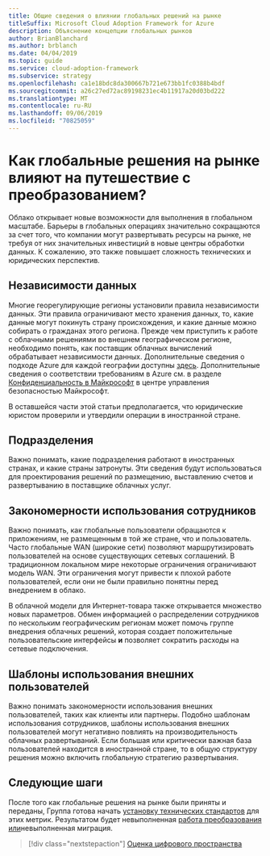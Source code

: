 ```yaml
---
title: Общие сведения о влиянии глобальных решений на рынке
titleSuffix: Microsoft Cloud Adoption Framework for Azure
description: Объяснение концепции глобальных рынков
author: BrianBlanchard
ms.author: brblanch
ms.date: 04/04/2019
ms.topic: guide
ms.service: cloud-adoption-framework
ms.subservice: strategy
ms.openlocfilehash: ca1e18bdc8da300667b721e673bb1fc0388b4bdf
ms.sourcegitcommit: a26c27ed72ac89198231ec4b11917a20d03bd222
ms.translationtype: MT
ms.contentlocale: ru-RU
ms.lasthandoff: 09/06/2019
ms.locfileid: "70825059"
---
```

<!-- markdownlint-disable MD026 -->

# <a name="how-will-global-market-decisions-affect-the-transformation-journey"></a>Как глобальные решения на рынке влияют на путешествие с преобразованием?

Облако открывает новые возможности для выполнения в глобальном масштабе. Барьеры в глобальных операциях значительно сокращаются за счет того, что компании могут развертывать ресурсы на рынке, не требуя от них значительных инвестиций в новые центры обработки данных. К сожалению, это также повышает сложность технических и юридических перспектив.

## <a name="data-sovereignty"></a>Независимости данных

Многие георегулирующие регионы установили правила независимости данных. Эти правила ограничивают место хранения данных, то, какие данные могут покинуть страну происхождения, и какие данные можно собирать о гражданах этого региона. Прежде чем приступить к работе с облачными решениями во внешнем географическом регионе, необходимо понять, как поставщик облачных вычислений обрабатывает независимости данных. Дополнительные сведения о подходе Azure для каждой географии доступны [здесь](https://azure.microsoft.com/global-infrastructure/geographies). Дополнительные сведения о соответствии требованиям в Azure см. в разделе [Конфиденциальность в Майкрософт](https://www.microsoft.com/trustcenter/privacy) в центре управления безопасностью Майкрософт.

В оставшейся части этой статьи предполагается, что юридические юристом проверили и утвердили операции в иностранной стране.

## <a name="business-units"></a>Подразделения

Важно понимать, какие подразделения работают в иностранных странах, и какие страны затронуты. Эти сведения будут использоваться для проектирования решений по размещению, выставлению счетов и развертыванию в поставщике облачных услуг.

## <a name="employee-usage-patterns"></a>Закономерности использования сотрудников

Важно понимать, как глобальные пользователи обращаются к приложениям, не размещенным в той же стране, что и пользователь. Часто глобальные WAN (широкие сети) позволяют маршрутизировать пользователей на основе существующих сетевых соглашений. В традиционном локальном мире некоторые ограничения ограничивают модель WAN. Эти ограничения могут привести к плохой работе пользователей, если они не были правильно понятны перед внедрением в облако.

В облачной модели для Интернет-товара также открывается множество новых параметров. Обмен информацией о распределении сотрудников по нескольким географическим регионам может помочь группе внедрения облачных решений, которая создает положительные пользовательские интерфейсы **и** позволяет сократить расходы на сетевые подключения.

## <a name="external-user-usage-patterns"></a>Шаблоны использования внешних пользователей

Важно понимать закономерности использования внешних пользователей, таких как клиенты или партнеры. Подобно шаблонам использования сотрудников, шаблоны использования внешних пользователей могут негативно повлиять на производительность облачных развертываний. Если большая или критически важная база пользователей находится в иностранной стране, то в общую структуру решения можно включить глобальную стратегию развертывания.

## <a name="next-steps"></a>Следующие шаги

После того как глобальные решения на рынке были приняты и переданы, Группа готова начать [установку технических стандартов](../digital-estate/index.md) для этих метрик.
Результатом будет невыполненная [работа преобразования или](..//migrate/migration-considerations/prerequisites/technical-complexity.md)невыполненная миграция.

> [!div class="nextstepaction"]
> [Оценка цифрового пространства](../digital-estate/index.md)
